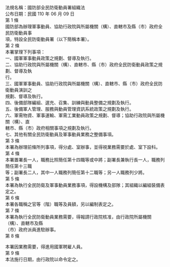 法規名稱：國防部全民防衛動員署組織法  
公布日期：民國 110 年 06 月 09 日  
第 1 條  
國防部為辦理軍事動員、協助行政院與所屬機關（構）、直轄巿及縣（市）政府全民防衛動員事  
項，特設全民防衛動員署（以下簡稱本署）。  
第 2 條  
本署掌理下列事項：  
一、國軍軍事動員政策之規劃、督導及執行。  
二、協助行政院與所屬機關（構）、直轄巿、縣（市）政府全民防衛動員政策之規劃、督導及執  
行。  
三、國軍軍事動員、協助行政院與所屬機關（構）、直轄巿、縣（市）政府全民防衛動員演訓之  
規劃、督導及執行。  
四、後備部隊編組、選充、召集、訓練與動員整備之規劃及執行。  
五、後備軍人管理、服務與動員管理資訊系統政策之規劃及執行。  
六、軍需物資、軍事運輸、軍需工業動員政策之規劃、督導；協助行政院與所屬機關（構）、直  
轄巿、縣（市）政府相關事項之規劃及執行。  
七、其他有關全民防衛動員及軍事動員業務之整備事項。  
第 3 條  
本署為辦理前條所列事項，得分處、室辦事，並得視業務需要於處、室下設科。  
第 4 條  
本署置署長一人，職務比照簡任第十四職等或中將；副署長兼執行長一人，職務列簡任第十三職  
等；副署長二人，其中一人職務列簡任第十二職等；另一人職務列少將。  
第 5 條  
本署為執行全民防衛及軍事動員業務事項，得設機構及部隊；其組織以編組裝備表定之。  
第 6 條  
本署各職稱之官等（階）職等及員額，另以編制表定之。  
第 7 條  
本署為執行全民防衛動員業務需要，得報請行政院核准，由行政院所屬機關（構）、直轄市及縣  
（市）政府派員進駐辦事。  
第 8 條  


本署因業務需要，得進用國軍聘雇人員。  
第 9 條  
本法施行日期，由行政院以命令定之。  


